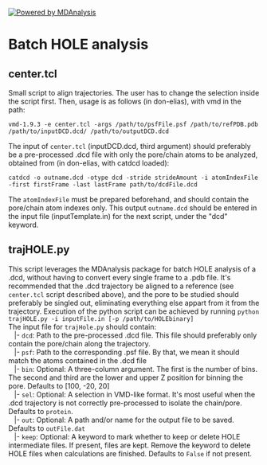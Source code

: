[![Powered by MDAnalysis](http://tinyurl.com/badge-mdanalysis)](https://www.mdanalysis.org)

# Batch HOLE analysis

## center.tcl
Small script to align trajectories. The user has to change the selection inside the script first. Then, usage is as follows (in don-elias), with vmd in the path: <br />
```
vmd-1.9.3 -e center.tcl -args /path/to/psfFile.psf /path/to/refPDB.pdb /path/to/inputDCD.dcd/ /path/to/outputDCD.dcd
```
The input of `center.tcl` (inputDCD.dcd, third argument) should preferably be a pre-processed .dcd file with only the pore/chain atoms to be analyzed, obtained from (in don-elias, with catdcd loaded):

```
catdcd -o outname.dcd -otype dcd -stride strideAmount -i atomIndexFile -first firstFrame -last lastFrame path/to/dcdFile.dcd
```
The `atomIndexFile` must be prepared beforehand, and should contain the pore/chain atom indexes only.
This output `outname.dcd` should be entered in the input file (inputTemplate.in) for the next script, under the "dcd" keyword.

## trajHOLE.py
This script leverages the MDAnalysis package for batch HOLE analysis of a .dcd, without having to convert every single frame to a .pdb file.
It's recommended that the .dcd trajectory be aligned to a reference (see `center.tcl` script described above),
and the pore to be studied should preferably be singled out, eliminating everything else appart from it from the trajectory.
Execution of the python script can be achieved by running `python trajHOLE.py -i inputFile.in [-p /path/to/HOLEbinary]`<br/>
The input file for `trajHole.py` should contain:<br />
&nbsp;&nbsp; |- `dcd`: Path to the pre-processed .dcd file. This file should preferably only contain the pore/chain along the trajectory. <br />
&nbsp;&nbsp; |- `psf`: Path to the corresponding .psf file. By that, we mean it should match the atoms contained in the .dcd file <br />
&nbsp;&nbsp; |- `bin`: Optional: A three-column argument. The first is the number of bins. The second and third are the lower and upper Z position for binning the pore. Defaults to [100, -20, 20] <br />
&nbsp;&nbsp; |- `sel`: Optional: A selection in VMD-like format. It's most useful when the .dcd trajectory is not correctly pre-processed to isolate the chain/pore. Defaults to `protein`.<br />
&nbsp;&nbsp; |- `out`: Optional: A path and/or name for the output file to be saved. Defaults to `outFile.dat` <br />
&nbsp;&nbsp; |- `keep`: Optional: A keyword to mark whether to keep or delete HOLE intermediate files. If present, files are kept. Remove the keyword to delete HOLE files when calculations are finished. Defaults to `False` if not present.
